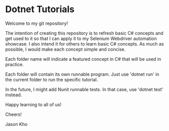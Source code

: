 # Dotnet Tutorials
Welcome to my git repository!

The intention of creating this repository is to refresh basic C# concepts and get used to it so that I can apply it to my Selenium Webdriver automation showcase.
I also intend it for others to learn basic C# concepts. As much as possible, I would make each concept simple and concise.

Each folder name will indicate a featured concept in C# that will be used in practice.

Each folder will contain its own runnable program. Just use 'dotnet run' in the current folder to run the specific tutorial.

In the future, I might add Nunit runnable tests. In that case, use 'dotnet test' instead.

Happy learning to all of us!


Cheers!

Jason Kho

